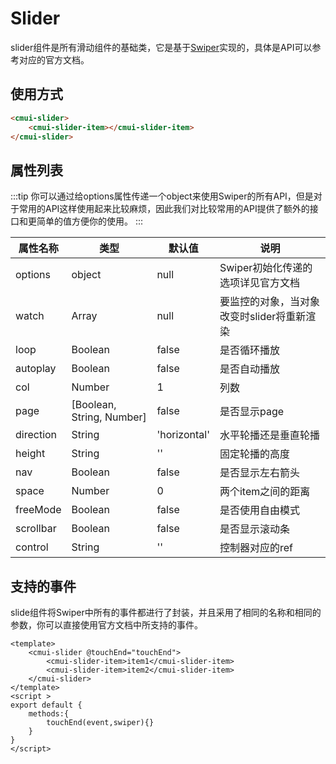 # Slider
slider组件是所有滑动组件的基础类，它是基于[Swiper](https://www.swiper.com.cn/api/index.html)实现的，具体是API可以参考对应的官方文档。
## 使用方式
```html
<cmui-slider>
    <cmui-slider-item></cmui-slider-item>
</cmui-slider>
```
## 属性列表
:::tip
你可以通过给options属性传递一个object来使用Swiper的所有API，但是对于常用的API这样使用起来比较麻烦，因此我们对比较常用的API提供了额外的接口和更简单的值方便你的使用。
:::

| 属性名称 | 类型   | 默认值 | 说明                               |
| -------- | ------ | ------ | ---------------------------------- |
| options  | object | null   | Swiper初始化传递的选项详见官方文档 |
|watch | Array|null|要监控的对象，当对象改变时slider将重新渲染|
|loop|Boolean|false |是否循环播放|
|autoplay|Boolean|false |是否自动播放|
|col|Number|1 |列数|
|page|[Boolean, String, Number]|false |是否显示page|
|direction|String|'horizontal' |水平轮播还是垂直轮播|
|height|String|'' |固定轮播的高度|
|nav|Boolean|false |是否显示左右箭头|
|space|Number|0|两个item之间的距离|
|freeMode|Boolean|false|是否使用自由模式|
|scrollbar|Boolean|false|是否显示滚动条|
|control|String|''|控制器对应的ref|

## 支持的事件
slide组件将Swiper中所有的事件都进行了封装，并且采用了相同的名称和相同的参数，你可以直接使用官方文档中所支持的事件。

```vue
<template>
    <cmui-slider @touchEnd="touchEnd">
        <cmui-slider-item>item1</cmui-slider-item>
        <cmui-slider-item>item2</cmui-slider-item>
    </cmui-slider>
</template>
<script >
export default {
    methods:{
        touchEnd(event,swiper){}
    }
}
</script>

```